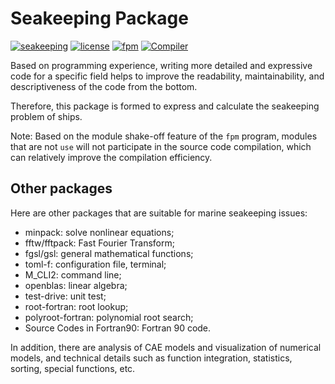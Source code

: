 # Seakeeping Package

[![seakeeping](https://img.shields.io/badge/seakeeping-v1.2.0-blueviolet)][1]
[![license](https://img.shields.io/badge/License-BSD--3-important)](LICENSE)
[![fpm](https://img.shields.io/badge/Fortran--lang/fpm-^0.7.0-blue)][2]
[![Compiler](https://img.shields.io/badge/Compiler-GFortran^10.3.0-brightgreen)][3]

[1]: https://github.com/zoziha/seakeeping
[2]: https://github.com/fortran-lang/fpm
[3]: https://fortran-lang.org/compilers

Based on programming experience, writing more detailed and expressive code for a specific field helps to improve the readability, maintainability, and descriptiveness of the code from the bottom.

Therefore, this package is formed to express and calculate the seakeeping problem of ships.

Note: Based on the module shake-off feature of the `fpm` program, modules that are not `use` will not participate in the source code compilation, which can relatively improve the compilation efficiency.

## Other packages

Here are other packages that are suitable for marine seakeeping issues:

- minpack: solve nonlinear equations;
- fftw/fftpack: Fast Fourier Transform;
- fgsl/gsl: general mathematical functions;
- toml-f: configuration file, terminal;
- M_CLI2: command line;
- openblas: linear algebra;
- test-drive: unit test;
- root-fortran: root lookup;
- polyroot-fortran: polynomial root search;
- Source Codes in Fortran90: Fortran 90 code.

In addition, there are analysis of CAE models and visualization of numerical models, and technical details such as function integration, statistics, sorting, special functions, etc.
